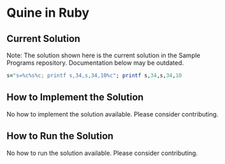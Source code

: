 # Quine in Ruby

## Current Solution

Note: The solution shown here is the current solution in the Sample Programs repository. Documentation below may be outdated.

```Ruby
s="s=%c%s%c; printf s,34,s,34,10%c"; printf s,34,s,34,10

```

## How to Implement the Solution

No how to implement the solution available. Please consider contributing.

## How to Run the Solution

No how to run the solution available. Please consider contributing.